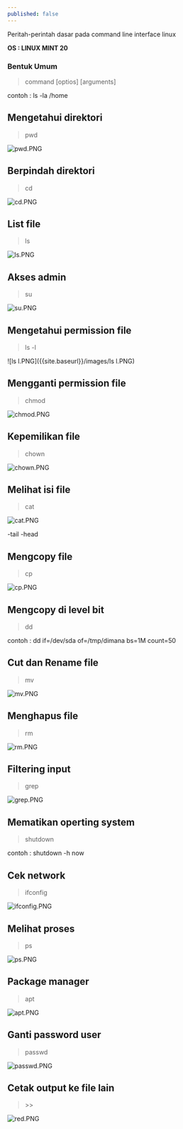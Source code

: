 ```yaml
---
published: false
---
```

Peritah-perintah dasar pada command line interface linux

**OS : LINUX MINT 20**

### Bentuk Umum
> command [optios] [arguments]

contoh : ls -la /home

## Mengetahui direktori
> pwd

![pwd.PNG]({{site.baseurl}}/images/pwd.PNG)

## Berpindah direktori
> cd

![cd.PNG]({{site.baseurl}}/images/cd.PNG)

## List file
> ls

![ls.PNG]({{site.baseurl}}/images/ls.PNG)

## Akses admin
> su

![su.PNG]({{site.baseurl}}/images/su.PNG)

## Mengetahui permission file
> ls -l

![ls l.PNG]({{site.baseurl}}/images/ls l.PNG)

## Mengganti permission file
> chmod

![chmod.PNG]({{site.baseurl}}/images/chmod.PNG)

## Kepemilikan file
> chown

![chown.PNG]({{site.baseurl}}/images/chown.PNG)

## Melihat isi file
> cat

![cat.PNG]({{site.baseurl}}/images/cat.PNG)

-tail
-head

## Mengcopy file
> cp

![cp.PNG]({{site.baseurl}}/images/cp.PNG)

## Mengcopy di level bit
> dd

contoh : dd if=/dev/sda of=/tmp/dimana bs=1M count=50

## Cut dan Rename file
> mv

![mv.PNG]({{site.baseurl}}/images/mv.PNG)

## Menghapus file
> rm

![rm.PNG]({{site.baseurl}}/images/rm.PNG)


## Filtering input
> grep

![grep.PNG]({{site.baseurl}}/images/grep.PNG)

## Mematikan operting system
> shutdown

contoh : shutdown -h now

## Cek network 
> ifconfig

![ifconfig.PNG]({{site.baseurl}}/images/ifconfig.PNG)

## Melihat proses
> ps

![ps.PNG]({{site.baseurl}}/images/ps.PNG)

## Package manager
> apt

![apt.PNG]({{site.baseurl}}/images/apt.PNG)

## Ganti password user
> passwd

![passwd.PNG]({{site.baseurl}}/images/passwd.PNG)

## Cetak output ke file lain
> \>\>

![red.PNG]({{site.baseurl}}/images/red.PNG)

